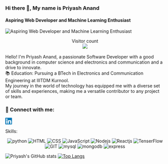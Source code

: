 ### Hi there 👋, My name is Priyash Anand
#### Aspiring Web Developer and Machine Learning Enthusiast
![Aspiring Web Developer and Machine Learning Enthusiast](https://user-images.githubusercontent.com/48784001/203785020-2b4826c1-7ddb-4de8-b65b-ebf6e04c5290.jpeg)
<p align="center"> 
  Visitor count<br>
  <img src="https://profile-counter.glitch.me/priyashanand/count.svg" />
</p>

Hello! I'm Priyash Anand, a passionate Software Developer with a good background in computer science and electronics and communication and a drive to innovate.
</br>
📚 Education: Pursuing a BTech in Electronics and Communication Engineering at IIITDM Kurnool.
</br>
My journey in the world of technology has equipped me with a diverse set of skills and experiences, making me a versatile contributor to any project or team.

### 🤝 Connect with me:

<a href="https://www.linkedin.com/in/maahi-khazi-898421228/"><img align="left" src="https://raw.githubusercontent.com/MaahiKhazi/MaahiKhazi/main/linkedin.svg" alt="Maahi | LinkedIn" width="21px"/></a>
</br>
</br>
Skills: 

<p align="center">
      <img src="https://www.vectorlogo.zone/logos/python/python-icon.svg" alt="python" width="55" height="55"/>
      <img src="https://www.vectorlogo.zone/logos/w3_html5/w3_html5-icon.svg" alt="HTML" width="55" height="55"/>
      <img src="https://www.vectorlogo.zone/logos/w3_css/w3_css-icon.svg" alt="CSS" width="55" height="55"/>
      <img src="https://upload.vectorlogo.zone/logos/javascript/images/239ec8a4-163e-4792-83b6-3f6d96911757.svg" alt="JavaScript" width="55" height="55"/>
      <img src="https://www.vectorlogo.zone/logos/nodejs/nodejs-icon.svg" alt="Nodejs" width="55" height="55"/>
      <img src="https://www.vectorlogo.zone/logos/reactjs/reactjs-icon.svg" alt="Reactjs" width="55" height="55"/>
      <img src="https://www.vectorlogo.zone/logos/tensorflow/tensorflow-icon.svg" alt="TenserFlow" width="55" height="55"/>
      <img src="https://www.vectorlogo.zone/logos/git-scm/git-scm-icon.svg" alt="GIT" width="55" height="55"/> 
      <img src="https://www.vectorlogo.zone/logos/mysql/mysql-icon.svg" alt="mysql" width="45" height="55"/>
      <img src="https://www.vectorlogo.zone/logos/mongodb/mongodb-icon.svg" alt="mongodb" width="45" height="55"/>
      <img src="https://www.vectorlogo.zone/logos/expressjs/expressjs-icon.svg" alt="express" width="45" height="55"/> 
</p>

![Priyash's GitHub stats](https://github-readme-stats.vercel.app/api?username=priyashanand&theme=gotham&show_icons=true)
[![Top Langs](https://github-readme-stats.vercel.app/api/top-langs/?username=priyashanand&layout=compact&text_color=daf7dc&bg_color=151515&hide=css,html,php)](https://github.com/anuraghazra/github-readme-stats)
